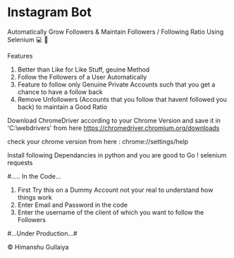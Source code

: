 # Instagram Bot
Automatically Grow Followers &amp; Maintain Followers / Following Ratio Using Selenium :computer: :blue_heart: 

Features 
1. Better than Like for Like Stuff, geuine Method
2. Follow the Followers of a User Automatically
3. Feature to follow only Genuine Private Accounts such that you get a chance to have a follow back
4. Remove Unfollowers (Accounts that you follow that havent followed you back) to maintain a Good Ratio

Download ChromeDriver according to your Chrome Version and save it in 'C:\webdrivers' from here
https://chromedriver.chromium.org/downloads

check your chrome version from here :
chrome://settings/help 

Install following Dependancies in python and you are good to Go !
selenium
requests


#..... In the Code... 
1. First Try this on a Dummy Account not your real to understand how things work
2. Enter Email and Password in the code
3. Enter the username of the client of which you want to follow the Followers


#...Under Production...#


© Himanshu Gullaiya
